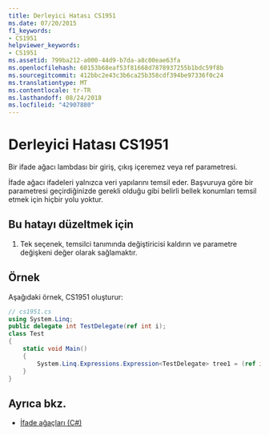 ```yaml
---
title: Derleyici Hatası CS1951
ms.date: 07/20/2015
f1_keywords:
- CS1951
helpviewer_keywords:
- CS1951
ms.assetid: 799ba212-a000-44d9-b7da-a8c00eae63fa
ms.openlocfilehash: 60153b68eaf53f81668d7878937255b1bdc59f8b
ms.sourcegitcommit: 412bbc2e43c3b6ca25b358cdf394be97336f0c24
ms.translationtype: MT
ms.contentlocale: tr-TR
ms.lasthandoff: 08/24/2018
ms.locfileid: "42907880"
---
```

# <a name="compiler-error-cs1951"></a>Derleyici Hatası CS1951
Bir ifade ağacı lambdası bir giriş, çıkış içeremez veya ref parametresi.  
  
 İfade ağacı ifadeleri yalnızca veri yapılarını temsil eder. Başvuruya göre bir parametresi geçirdiğinizde gerekli olduğu gibi belirli bellek konumları temsil etmek için hiçbir yolu yoktur.  
  
## <a name="to-correct-this-error"></a>Bu hatayı düzeltmek için  
  
1.  Tek seçenek, temsilci tanımında değiştiricisi kaldırın ve parametre değişkeni değer olarak sağlamaktır.  
  
## <a name="example"></a>Örnek  
 Aşağıdaki örnek, CS1951 oluşturur:  
  
```csharp  
// cs1951.cs  
using System.Linq;  
public delegate int TestDelegate(ref int i);  
class Test  
{  
    static void Main()  
    {  
        System.Linq.Expressions.Expression<TestDelegate> tree1 = (ref int x) => x; // CS1951  
    }  
}  
```  
  
## <a name="see-also"></a>Ayrıca bkz.

- [İfade ağaçları (C#)](../programming-guide/concepts/expression-trees/index.md)
